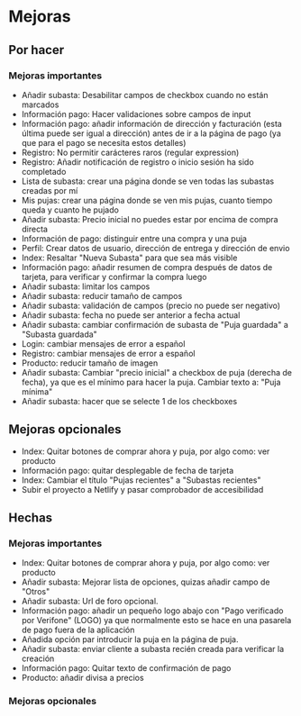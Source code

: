# Mejoras 

## Por hacer

### Mejoras importantes 

- Añadir subasta: Desabilitar campos de checkbox cuando no están marcados
- Información pago: Hacer validaciones sobre campos de input
- Información pago: añadir información de dirección y facturación (esta última puede ser igual a dirección) antes de ir a la página de pago (ya que para el pago se necesita estos detalles)
- Registro: No permitir carácteres raros (regular expression)
- Registro: Añadir notificación de registro o inicio sesión ha sido completado
- Lista de subasta: crear una página donde se ven todas las subastas creadas por mí
- Mis pujas: crear una página donde se ven mis pujas, cuanto tiempo queda y cuanto he pujado
- Añadir subasta: Precio inicial no puedes estar por encima de compra directa
- Información de pago: distinguir entre una compra y una puja
- Perfil: Crear datos de usuario, dirección de entrega y dirección de envio
- Index: Resaltar "Nueva Subasta" para que sea más visible 
- Información pago: añadir resumen de compra después de datos de tarjeta, para verificar y confirmar la compra luego
- Añadir subasta: limitar los campos
- Añadir subasta: reducir tamaño de campos 
- Añadir subasta: validación de campos (precio no puede ser negativo)
- Añadir subasta: fecha no puede ser anterior a fecha actual
- Añadir subasta: cambiar confirmación de subasta de "Puja guardada" a "Subasta guardada"
- Login: cambiar mensajes de error a español
- Registro: cambiar mensajes de error a español
- Producto: reducir tamaño de imagen
- Añadir subasta: Cambiar "precio inicial" a checkbox de puja (derecha de fecha), ya que es el mínimo para hacer la puja. Cambiar texto a: "Puja mínima"
- Añadir subasta: hacer que se selecte 1 de los checkboxes

## Mejoras opcionales 

- Index: Quitar botones de comprar ahora y puja, por algo como: ver producto
- Información pago: quitar desplegable de fecha de tarjeta
- Index: Cambiar el título "Pujas recientes" a "Subastas recientes"
- Subir el proyecto a Netlify y pasar comprobador de accesibilidad

## Hechas

### Mejoras importantes

- Index: Quitar botones de comprar ahora y puja, por algo como: ver producto
- Añadir subasta: Mejorar lista de opciones, quizas añadir campo de "Otros"
- Añadir subasta: Url de foro opcional.
- Información pago: añadir un pequeño logo abajo con "Pago verificado por Verifone" (LOGO) ya que normalmente esto se hace en una pasarela de pago fuera de la aplicación
- Añadida opción par introducir la puja en la página de puja.
- Añadir subasta: enviar cliente a subasta recién creada para verificar la creación
- Información pago: Quitar texto de confirmación de pago
- Producto: añadir divisa a precios

### Mejoras opcionales

